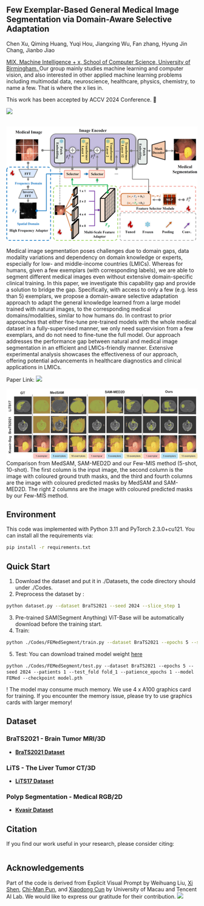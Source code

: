 ## Few Exemplar-Based General Medical Image Segmentation via Domain-Aware Selective Adaptation

Chen Xu, Qiming Huang, Yuqi Hou, Jiangxing Wu, Fan zhang, Hyung Jin Chang, Jianbo Jiao

<a href='https://mix.jianbojiao.com/'> MIX, Machine Intelligence + x, School of Computer Science, University of Birmingham. </a> Our group mainly studies machine learning and computer vision, and also interested in other applied machine learning problems including multimodal data, neuroscience, healthcare, physics, chemistry, to name a few. That is where the x lies in.

This work has been accepted by ACCV 2024 Conference. 🚀

<a href='https://github.com/xuchenjune/FEMedSegment'><img src='https://img.shields.io/badge/Project-Page-Green'></a>
## 

<img src='./img/architecture.jpg'>

Medical image segmentation poses challenges due to domain gaps, data modality variations and dependency on domain knowledge or experts, especially for low- and middle-income countries (LMICs). Whereas for humans, given a few exemplars (with corresponding labels), we are able to segment different medical images even without extensive domain-specific clinical training. In this paper, we investigate this capability gap and provide a solution to bridge the gap. Specifically, with access to only a few (e.g. less than 5) exemplars, we propose a domain-aware selective adaptation approach to adapt the general knowledge learned from a large model trained with natural images, to the corresponding medical domains/modalities, similar to how humans do. In contrast to prior approaches that either fine-tune pre-trained models with the whole medical dataset in a fully-supervised manner, we only need supervision from a few exemplars, and do not need to fine-tune the full model. Our approach addresses the performance gap between natural and medical image segmentation in an efficient and LMICs-friendly manner. Extensive experimental analysis showcases the effectiveness of our approach, offering potential advancements in healthcare diagnostics and clinical applications in LMICs.

Paper Link:
<a href='#'><img src='https://img.shields.io/badge/ArXiv-2304.09148-red' /></a> 


<img src='./img/experiments.jpg'>
Comparison from MedSAM, SAM-MED2D and our Few-MIS method (5-shot, 10-shot). The first column is the input image, the second column is the image with coloured ground truth masks, and the third and fourth columns are the image with coloured predicted masks by MedSAM and SAM-MED2D. The right 2 columns are the image with coloured predicted masks by our Few-MIS method.


## Environment
This code was implemented with Python 3.11 and PyTorch 2.3.0+cu121. You can install all the requirements via:
```bash
pip install -r requirements.txt
```


## Quick Start
1. Download the dataset and put it in ./Datasets, the code directory should under ./Codes. 
2. Preprocess the dataset by :
```bash
python dataset.py --dataset BraTS2021 --seed 2024 --slice_step 1
```
3. Pre-trained SAM(Segment Anything) ViT-Base will be automatically download before the training start.
4. Train:
```bash
python ./Codes/FEMedSegment/train.py --dataset BraTS2021 --epochs 5 --seed 2024 --patients 1 --test_fold fold_1 --patience_epochs 1 --model FEMed
```
5. Test:
    You can download trained model weight [here](https://drive.google.com/file/d/1nz4F2DwlJPHEd5qH12QNzFXw3GowPBdz/view?usp=drive_link) 
```bach
python ./Codes/FEMedSegment/test.py --dataset BraTS2021 --epochs 5 --seed 2024 --patients 1 --test_fold fold_1 --patience_epochs 1 --model FEMed --checkpoint model.pth
```
! The model may consume much memory. We use 4 x A100 graphics card for training. If you encounter the memory issue, please try to use graphics cards with larger memory!



## Dataset

### BraTS2021 - Brain Tumor MRI/3D
- **[BraTS2021 Dataset](https://www.kaggle.com/datasets/dschettler8845/brats-2021-task1/data)**

### LiTS - The Liver Tumor CT/3D
- **[LiTS17 Dataset](https://www.kaggle.com/datasets/andrewmvd/liver-tumor-segmentation)**

### Polyp Segmentation - Medical RGB/2D
- **[Kvasir Dataset](https://datasets.simula.no/kvasir-seg/)**


## Citation

If you find our work useful in your research, please consider citing:

```

```

## Acknowledgements
Part of the code is derived from Explicit Visual Prompt by Weihuang Liu, [Xi Shen](https://xishen0220.github.io/), [Chi-Man Pun](https://www.cis.um.edu.mo/~cmpun/), and [Xiaodong Cun](https://vinthony.github.io/) by University of Macau and Tencent AI Lab. We would like to express our gratitude for their contribution. <a href='https://nifangbaage.github.io/Explicit-Visual-Prompt/'><img src='https://img.shields.io/badge/Project-Page-Green'></a>


